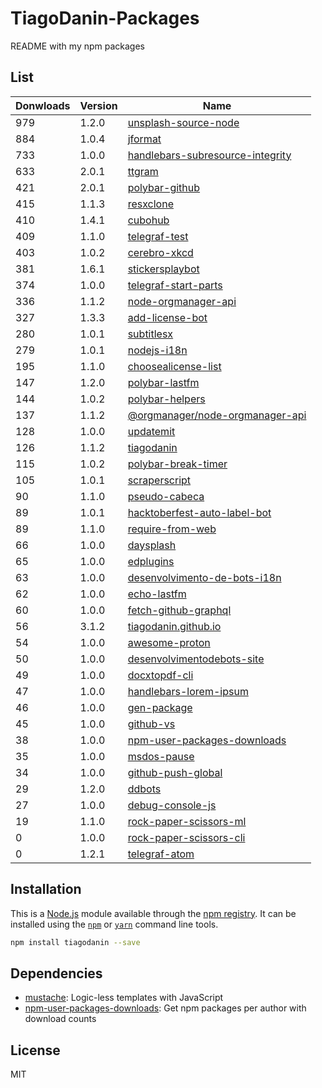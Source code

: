 # TiagoDanin-Packages
README with my npm packages

## List

Donwloads | Version | Name |
--------- | ------- | -----|
979 | 1.2.0 | [unsplash-source-node](https://www.npmjs.com/package/unsplash-source-node)
884 | 1.0.4 | [jformat](https://www.npmjs.com/package/jformat)
733 | 1.0.0 | [handlebars-subresource-integrity](https://www.npmjs.com/package/handlebars-subresource-integrity)
633 | 2.0.1 | [ttgram](https://www.npmjs.com/package/ttgram)
421 | 2.0.1 | [polybar-github](https://www.npmjs.com/package/polybar-github)
415 | 1.1.3 | [resxclone](https://www.npmjs.com/package/resxclone)
410 | 1.4.1 | [cubohub](https://www.npmjs.com/package/cubohub)
409 | 1.1.0 | [telegraf-test](https://www.npmjs.com/package/telegraf-test)
403 | 1.0.2 | [cerebro-xkcd](https://www.npmjs.com/package/cerebro-xkcd)
381 | 1.6.1 | [stickersplaybot](https://www.npmjs.com/package/stickersplaybot)
374 | 1.0.0 | [telegraf-start-parts](https://www.npmjs.com/package/telegraf-start-parts)
336 | 1.1.2 | [node-orgmanager-api](https://www.npmjs.com/package/node-orgmanager-api)
327 | 1.3.3 | [add-license-bot](https://www.npmjs.com/package/add-license-bot)
280 | 1.0.1 | [subtitlesx](https://www.npmjs.com/package/subtitlesx)
279 | 1.0.1 | [nodejs-i18n](https://www.npmjs.com/package/nodejs-i18n)
195 | 1.1.0 | [choosealicense-list](https://www.npmjs.com/package/choosealicense-list)
147 | 1.2.0 | [polybar-lastfm](https://www.npmjs.com/package/polybar-lastfm)
144 | 1.0.2 | [polybar-helpers](https://www.npmjs.com/package/polybar-helpers)
137 | 1.1.2 | [@orgmanager&#x2F;node-orgmanager-api](https://www.npmjs.com/package/%40orgmanager%2Fnode-orgmanager-api)
128 | 1.0.0 | [updatemit](https://www.npmjs.com/package/updatemit)
126 | 1.1.2 | [tiagodanin](https://www.npmjs.com/package/tiagodanin)
115 | 1.0.2 | [polybar-break-timer](https://www.npmjs.com/package/polybar-break-timer)
105 | 1.0.1 | [scraperscript](https://www.npmjs.com/package/scraperscript)
90 | 1.1.0 | [pseudo-cabeca](https://www.npmjs.com/package/pseudo-cabeca)
89 | 1.0.1 | [hacktoberfest-auto-label-bot](https://www.npmjs.com/package/hacktoberfest-auto-label-bot)
89 | 1.1.0 | [require-from-web](https://www.npmjs.com/package/require-from-web)
66 | 1.0.0 | [daysplash](https://www.npmjs.com/package/daysplash)
65 | 1.0.0 | [edplugins](https://www.npmjs.com/package/edplugins)
63 | 1.0.0 | [desenvolvimento-de-bots-i18n](https://www.npmjs.com/package/desenvolvimento-de-bots-i18n)
62 | 1.0.0 | [echo-lastfm](https://www.npmjs.com/package/echo-lastfm)
60 | 1.0.0 | [fetch-github-graphql](https://www.npmjs.com/package/fetch-github-graphql)
56 | 3.1.2 | [tiagodanin.github.io](https://www.npmjs.com/package/tiagodanin.github.io)
54 | 1.0.0 | [awesome-proton](https://www.npmjs.com/package/awesome-proton)
50 | 1.0.0 | [desenvolvimentodebots-site](https://www.npmjs.com/package/desenvolvimentodebots-site)
49 | 1.0.0 | [docxtopdf-cli](https://www.npmjs.com/package/docxtopdf-cli)
47 | 1.0.0 | [handlebars-lorem-ipsum](https://www.npmjs.com/package/handlebars-lorem-ipsum)
46 | 1.0.0 | [gen-package](https://www.npmjs.com/package/gen-package)
45 | 1.0.0 | [github-vs](https://www.npmjs.com/package/github-vs)
38 | 1.0.0 | [npm-user-packages-downloads](https://www.npmjs.com/package/npm-user-packages-downloads)
35 | 1.0.0 | [msdos-pause](https://www.npmjs.com/package/msdos-pause)
34 | 1.0.0 | [github-push-global](https://www.npmjs.com/package/github-push-global)
29 | 1.2.0 | [ddbots](https://www.npmjs.com/package/ddbots)
27 | 1.0.0 | [debug-console-js](https://www.npmjs.com/package/debug-console-js)
19 | 1.1.0 | [rock-paper-scissors-ml](https://www.npmjs.com/package/rock-paper-scissors-ml)
0 | 1.0.0 | [rock-paper-scissors-cli](https://www.npmjs.com/package/rock-paper-scissors-cli)
0 | 1.2.1 | [telegraf-atom](https://www.npmjs.com/package/telegraf-atom)

## Installation

This is a [Node.js](https://nodejs.org/) module available through the
[npm registry](https://www.npmjs.com/). It can be installed using the
[`npm`](https://docs.npmjs.com/getting-started/installing-npm-packages-locally)
or
[`yarn`](https://yarnpkg.com/en/)
command line tools.

```sh
npm install tiagodanin --save
```

## Dependencies

- [mustache](https://ghub.io/mustache): Logic-less  templates with JavaScript
- [npm-user-packages-downloads](https://ghub.io/npm-user-packages-downloads): Get npm packages per author with download counts

## License

MIT
